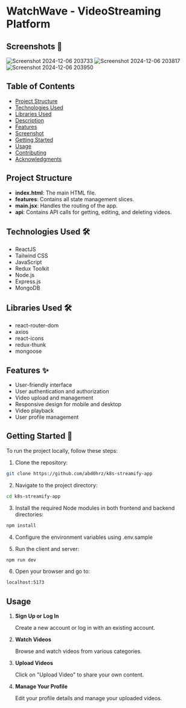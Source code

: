 
# WatchWave - VideoStreaming Platform

## Screenshots 📸

![Screenshot 2024-12-06 203733](https://github.com/user-attachments/assets/aa7d9228-eaf9-4281-a924-6e3988f9d21e)
![Screenshot 2024-12-06 203817](https://github.com/user-attachments/assets/74c8fb5c-eae2-44ed-ba33-8b75c09adbf4)
![Screenshot 2024-12-06 203950](https://github.com/user-attachments/assets/83c701de-c045-48a1-8b3f-d7159486ce52)


## Table of Contents

- [Project Structure](#project-structure)
- [Technologies Used](#technologies-used-)
- [Libraries Used](#libraries-used-)
- [Description](#description-)
- [Features](#features-)
- [Screenshot](#screenshot-)
- [Getting Started](#getting-started-)
- [Usage](#usage-)
- [Contributing](#contributing-)
- [Acknowledgments](#acknowledgments-)

## Project Structure

- **index.html**: The main HTML file.
- **features**: Contains all state management slices.
- **main.jsx**: Handles the routing of the app.
- **api**: Contains API calls for getting, editing, and deleting videos.

## Technologies Used 🛠️

- ReactJS
- Tailwind CSS
- JavaScript
- Redux Toolkit
- Node.js
- Express.js
- MongoDB

## Libraries Used 🛠️

- react-router-dom
- axios
- react-icons
- redux-thunk
- mongoose


## Features ✨

- User-friendly interface
- User authentication and authorization
- Video upload and management
- Responsive design for mobile and desktop
- Video playback
- User profile management

## Getting Started 🏁

To run the project locally, follow these steps:

1. Clone the repository:

```bash
git clone https://github.com/abd0hrz/k8s-streamify-app
```

2. Navigate to the project directory:

```bash
cd k8s-streamify-app
```

3. Install the required Node modules in both frontend and backend directories:

```bash
npm install
```

4. Configure the environment variables using .env.sample

5. Run the client and server:

```bash
npm run dev
```

6. Open your browser and go to:

```bash
localhost:5173
```

## Usage

1. **Sign Up or Log In**

   Create a new account or log in with an existing account.

2. **Watch Videos**

   Browse and watch videos from various categories.

3. **Upload Videos**

   Click on "Upload Video" to share your own content.

4. **Manage Your Profile**

   Edit your profile details and manage your uploaded videos.

